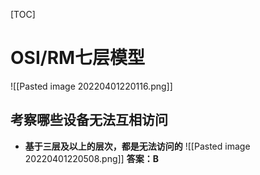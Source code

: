 [TOC]

# OSI/RM七层模型
![[Pasted image 20220401220116.png]]

## 考察哪些设备无法互相访问
* **基于三层及以上的层次，都是无法访问的**
![[Pasted image 20220401220508.png]]
**答案：B**